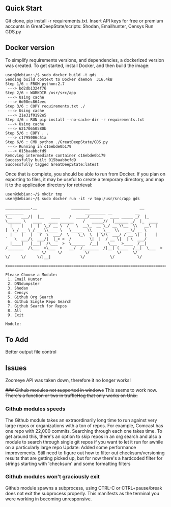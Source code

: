## Quick Start
Git clone, pip install -r requirements.txt. 
Insert API keys for free or premium accounts in GreatDeepState/scripts: Shodan, Emailhunter, Censys 
Run GDS.py

## Docker version
To simplify requirements versions, and dependencies, a dockerized version was created. To get started, install Docker, and then build the image:

```
user@debian:~/$ sudo docker build -t gds  .
Sending build context to Docker daemon  316.4kB
Step 1/6 : FROM python:2.7
 ---> bd2db1324f76
Step 2/6 : WORKDIR /usr/src/app
 ---> Using cache
 ---> 6d08ec864eec
Step 3/6 : COPY requirements.txt ./
 ---> Using cache
 ---> 21e31f0192e5
Step 4/6 : RUN pip install --no-cache-dir -r requirements.txt
 ---> Using cache
 ---> 62170650580b
Step 5/6 : COPY . .
 ---> c1795006c51a
Step 6/6 : CMD python ./GreatDeepState/GDS.py
 ---> Running in c16ebde0b179
 ---> 015baabbcfd9
Removing intermediate container c16ebde0b179
Successfully built 015baabbcfd9
Successfully tagged GreatDeepState:latest
```

Once that is complete, you should be able to run from Docker. If you plan on exporting to files, it may be useful to create a temporary directory, and map it to the application directory for retrieval:

```
user@debian:~/$ mkdir tmp
user@debian:~/$ sudo docker run -it -v tmp:/usr/src/app gds

___________.__               ________                      __    ________                           _________ __          __          
\__    ___/|  |__   ____    /  _____/______   ____ _____ _/  |_  \______ \   ____   ____ ______    /   _____//  |______ _/  |_  ____  
  |    |   |  |  \_/ __ \  /   \  __\_  __ \_/ __ \\__  \\   __\  |    |  \_/ __ \_/ __ \\____ \   \_____  \\   __\__  \\   __\/ __ \ 
  |    |   |   Y  \  ___/  \    \_\  \  | \/\  ___/ / __ \|  |    |    `   \  ___/\  ___/|  |_> >  /        \|  |  / __ \|  | \  ___/ 
  |____|   |___|  /\___  >  \______  /__|    \___  >____  /__|   /_______  /\___  >\___  >   __/  /_______  /|__| (____  /__|  \___  >
                \/     \/          \/            \/     \/               \/     \/     \/|__|             \/           \/          \/ 

x========================================================================================================================================

Please Choose a Module:
 1. Email Hunter 
 2. DNSdumpster 
 3. Shodan 
 4. Censys 
 5. Github Org Search
 6. Github Single Repo Search 
 7. Github Search for Repos 
 8. All 
 9. Exit 

Module:

```
## To Add
Better output file control

## Issues
Zoomeye API was taken down, therefore it no longer works!

~~### Github modules not supported in windows~~
This seems to work now. ~~There's a function or two in truffleHog that only works on Unix.~~

### Github modules speeds
The Github module takes an extraordinarily long time to run against very large repos or organizations with a ton of repos. For example, Comcast has one repo with 22,000 commits. Searching through each one takes time. To get around this, there's an option to skip repos in an org search and also a module to search through single git repos if you want to let it run for awhile on a particularly large repo
Update: Added some performance improvements. Still need to figure out how to filter out checksum/versioning results that are getting picked up, but for now there's a hardcoded filter for strings starting with 'checksum' and some formatting filters

### Github modules won't graciously exit
Github module spawns a subprocess, using CTRL-C or CTRL+pause/break does not exit the subprocess properly. This manifests as the terminal you were working in becoming unresponsive. 

